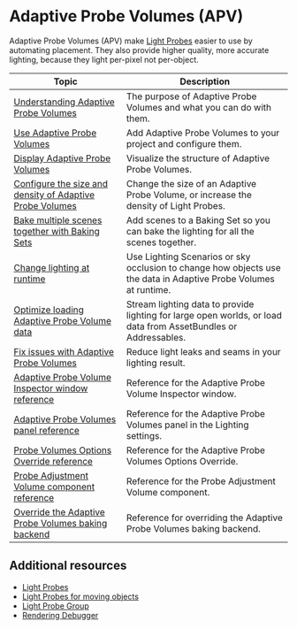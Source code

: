 # Adaptive Probe Volumes (APV)

Adaptive Probe Volumes (APV) make [Light Probes](https://docs.unity3d.com/Manual/LightProbes.html) easier to use by automating placement. They also provide higher quality, more accurate lighting, because they light per-pixel not per-object.

| Topic | Description |
|--------------------------|-------------------------------------------------------------|
| [Understanding Adaptive Probe Volumes](probevolumes-concept.md) | The purpose of Adaptive Probe Volumes and what you can do with them. |
| [Use Adaptive Probe Volumes](probevolumes-use.md) | Add Adaptive Probe Volumes to your project and configure them. |
| [Display Adaptive Probe Volumes](probevolumes-showandadjust.md) | Visualize the structure of Adaptive Probe Volumes. |
| [Configure the size and density of Adaptive Probe Volumes](probevolumes-changedensity.md) | Change the size of an Adaptive Probe Volume, or increase the density of Light Probes. |
| [Bake multiple scenes together with Baking Sets](probevolumes-usebakingsets.md) | Add scenes to a Baking Set so you can bake the lighting for all the scenes together. |
| [Change lighting at runtime](change-lighting-at-runtime.md) | Use Lighting Scenarios or sky occlusion to change how objects use the data in Adaptive Probe Volumes at runtime. |
| [Optimize loading Adaptive Probe Volume data](probevolumes-streaming.md) | Stream lighting data to provide lighting for large open worlds, or load data from AssetBundles or Addressables. |
| [Fix issues with Adaptive Probe Volumes](probevolumes-fixissues.md) | Reduce light leaks and seams in your lighting result. |
| [Adaptive Probe Volume Inspector window reference](probevolumes-inspector-reference.md) | Reference for the Adaptive Probe Volume Inspector window. |
| [Adaptive Probe Volumes panel reference](probevolumes-lighting-panel-reference.md) | Reference for the Adaptive Probe Volumes panel in the Lighting settings. |
| [Probe Volumes Options Override reference](probevolumes-options-override-reference.md) | Reference for the Adaptive Probe Volumes Options Override. |
| [Probe Adjustment Volume component reference](probevolumes-adjustment-volume-component-reference.md) | Reference for the Probe Adjustment Volume component. |
| [Override the Adaptive Probe Volumes baking backend](probevolumes-override-backend.md) | Reference for overriding the Adaptive Probe Volumes baking backend. |

## Additional resources

* [Light Probes](https://docs.unity3d.com/Manual/LightProbes.html)
* [Light Probes for moving objects](https://docs.unity3d.com/Manual/LightProbes-MovingObjects.html)
* [Light Probe Group](https://docs.unity3d.com/Manual/class-LightProbeGroup.html)
* [Rendering Debugger](rendering-debugger-window-reference.md)
